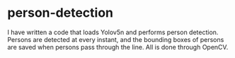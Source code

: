 # person-detection
I have written a code that loads Yolov5n and performs person detection. Persons are detected at every instant, and the bounding boxes of persons are saved when persons pass through the line. All is done through OpenCV.
